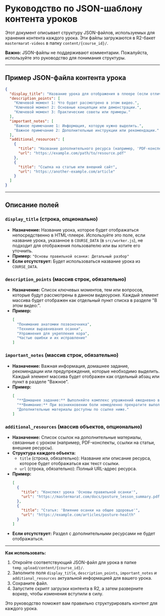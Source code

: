 # Руководство по JSON-шаблону контента уроков

Этот документ описывает структуру JSON-файлов, используемых для хранения контента каждого урока. Эти файлы загружаются в R2-бакет `mastermarat-videos` в папку `content/{course_id}/`.

**Важно:** JSON-файлы не поддерживают комментарии. Пожалуйста, используйте это руководство для понимания структуры.

---

## Пример JSON-файла контента урока

```json
{
  "display_title": "Название урока для отображения в плеере (если отличается от COURSE_DATA)",
  "description_points": [
    "Ключевой момент 1: Что будет рассмотрено в этом видео.",
    "Ключевой момент 2: Основные концепции или демонстрации.",
    "Ключевой момент 3: Практические советы или примеры."
  ],
  "important_notes": [
    "Важное примечание 1: Информация, которую нужно выделить.",
    "Важное примечание 2: Дополнительные инструкции или рекомендации."
  ],
  "additional_resources": [
    {
      "title": "Название дополнительного ресурса (например, 'PDF-конспект')",
      "url": "https://example.com/path/to/resource.pdf"
    },
    {
      "title": "Ссылка на статью или внешний сайт",
      "url": "https://another-example.com/article"
    }
  ]
}
```

---

## Описание полей

### `display_title` (строка, опционально)

*   **Назначение:** Название урока, которое будет отображаться непосредственно в HTML-плеере. Используйте это поле, если название урока, указанное в `COURSE_DATA` (в `src/worker.js`), не подходит для отображения пользователю или вы хотите его уточнить.
*   **Пример:** `"Основы правильной осанки: Детальный разбор"`
*   **Если отсутствует:** Будет использоваться название урока из `COURSE_DATA`.

### `description_points` (массив строк, обязательно)

*   **Назначение:** Список ключевых моментов, тем или вопросов, которые будут рассмотрены в данном видеоуроке. Каждый элемент массива будет отображен как отдельный пункт списка в разделе "В этом видео:".
*   **Пример:**
    ```json
    [
      "Понимание анатомии позвоночника",
      "Техники выравнивания осанки",
      "Упражнения для укрепления кора",
      "Частые ошибки и их исправление"
    ]
    ```

### `important_notes` (массив строк, обязательно)

*   **Назначение:** Важная информация, домашнее задание, рекомендации или предупреждения, которые необходимо выделить. Каждый элемент массива будет отображен как отдельный абзац или пункт в разделе "Важное".
*   **Пример:**
    ```json
    [
      "**Домашнее задание:** Выполняйте комплекс упражнений ежедневно в течение 15 минут.",
      "**Внимание:** При возникновении боли немедленно прекратите выполнение упражнения и проконсультируйтесь со специалистом.",
      "Дополнительные материалы доступны по ссылке ниже."
    ]
    ```

### `additional_resources` (массив объектов, опционально)

*   **Назначение:** Список ссылок на дополнительные материалы, связанные с уроком (например, PDF-конспекты, ссылки на статьи, внешние ресурсы).
*   **Структура каждого объекта:**
    *   `title` (строка, обязательно): Название или описание ресурса, которое будет отображаться как текст ссылки.
    *   `url` (строка, обязательно): Полный URL-адрес ресурса.
*   **Пример:**
    ```json
    [
      {
        "title": "Конспект урока 'Основы правильной осанки'",
        "url": "https://mastermarat.com/docs/posture_lesson_summary.pdf"
      },
      {
        "title": "Статья: 'Влияние осанки на общее здоровье'",
        "url": "https://example.com/articles/posture-health"
      }
    ]
    ```
*   **Если отсутствует:** Раздел с дополнительными ресурсами не будет отображаться.

---

**Как использовать:**

1.  Откройте соответствующий JSON-файл для урока в папке `temp_upload/content/{course_id}/`.
2.  Заполните поля `display_title`, `description_points`, `important_notes` и `additional_resources` актуальной информацией для вашего урока.
3.  Сохраните файл.
4.  Запустите скрипт загрузки контента в R2, а затем разверните воркер, чтобы изменения вступили в силу.

Это руководство поможет вам правильно структурировать контент для каждого урока.